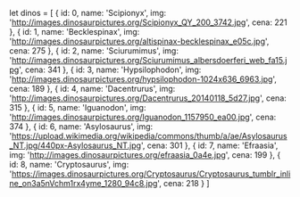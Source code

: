 let dinos = [
    {
        id: 0,
        name: 'Scipionyx',
        img: 'http://images.dinosaurpictures.org/Scipionyx_QY_200_3742.jpg',
        cena: 221
    },
    {
        id: 1,
        name: 'Becklespinax',
        img: 'http://images.dinosaurpictures.org/altispinax-becklespinax_e05c.jpg',
        cena: 275
    },
    {
        id: 2,
        name: 'Sciurumimus',
        img: 'http://images.dinosaurpictures.org/Sciurumimus_albersdoerferi_web_fa15.jpg',
        cena: 341
    },
    {
        id: 3,
        name: 'Hypsilophodon',
        img: 'http://images.dinosaurpictures.org/hypsilophodon-1024x636_6963.jpg',
        cena: 189
    },
    {
        id: 4,
        name: 'Dacentrurus',
        img: 'http://images.dinosaurpictures.org/Dacentrurus_20140118_5d27.jpg',
        cena: 315
    },
    {
        id: 5,
        name: 'Iguanodon',
        img: 'http://images.dinosaurpictures.org/Iguanodon_1157950_ea00.jpg',
        cena: 374
    },
    {
        id: 6,
        name: 'Asylosaurus',
        img: 'https://upload.wikimedia.org/wikipedia/commons/thumb/a/ae/Asylosaurus_NT.jpg/440px-Asylosaurus_NT.jpg',
        cena: 301
    },
    {
        id: 7,
        name: 'Efraasia',
        img: 'http://images.dinosaurpictures.org/efraasia_0a4e.jpg',
        cena: 199
    },
    {
        id: 8,
        name: 'Cryptosaurus',
        img: 'https://images.dinosaurpictures.org/Cryptosaurus/Cryptosaurus_tumblr_inline_on3a5nVchm1rx4yme_1280_94c8.jpg',
        cena: 218
    }
]